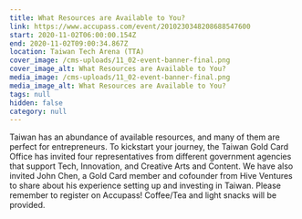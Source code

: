 ```yaml
---
title: What Resources are Available to You?
link: https://www.accupass.com/event/2010230348208688547600
start: 2020-11-02T06:00:00.154Z
end: 2020-11-02T09:00:34.867Z
location: Taiwan Tech Arena (TTA)
cover_image: /cms-uploads/11_02-event-banner-final.png
cover_image_alt: What Resources are Available to You?
media_image: /cms-uploads/11_02-event-banner-final.png
media_image_alt: What Resources are Available to You?
tags: null
hidden: false
category: null
---
```

Taiwan has an abundance of available resources, and many of them are perfect for entrepreneurs. To kickstart your journey, the Taiwan Gold Card Office has invited four representatives from different government agencies that support Tech, Innovation, and Creative Arts and Content. We have also invited John Chen, a Gold Card member and cofounder from Hive Ventures to share about his experience setting up and investing in Taiwan. Please remember to register on Accupass! Coffee/Tea and light snacks will be provided.
